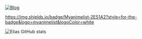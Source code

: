 [![Blog](https://img.shields.io/badge/Myanimelist-2E51A2?style=for-the-badge&logo=myanimelist&logoColor=white)](https://myanimelist.net/profile/HighTek)

https://img.shields.io/badge/Myanimelist-2E51A2?style=for-the-badge&logo=myanimelist&logoColor=white


![Elias GitHub stats](https://github-readme-stats.vercel.app/api?username=Elias-Vidal&theme=blue-green)
